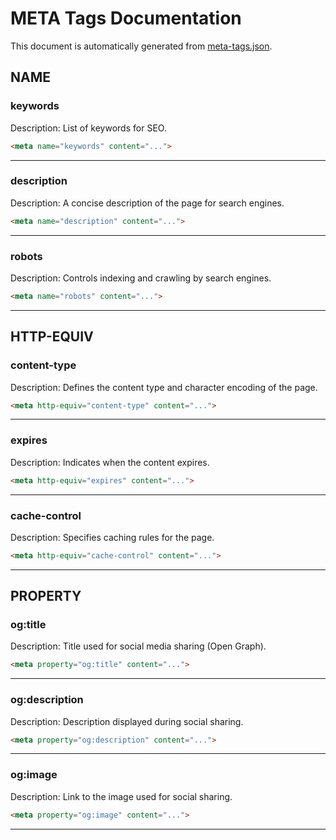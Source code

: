 # META Tags Documentation

This document is automatically generated from [meta-tags.json](../data/meta-tags.json).

## NAME

### keywords
Description: List of keywords for SEO.

```html
<meta name="keywords" content="...">
```

---

### description
Description: A concise description of the page for search engines.

```html
<meta name="description" content="...">
```

---

### robots
Description: Controls indexing and crawling by search engines.

```html
<meta name="robots" content="...">
```

---

## HTTP-EQUIV

### content-type
Description: Defines the content type and character encoding of the page.

```html
<meta http-equiv="content-type" content="...">
```

---

### expires
Description: Indicates when the content expires.

```html
<meta http-equiv="expires" content="...">
```

---

### cache-control
Description: Specifies caching rules for the page.

```html
<meta http-equiv="cache-control" content="...">
```

---

## PROPERTY

### og:title
Description: Title used for social media sharing (Open Graph).

```html
<meta property="og:title" content="...">
```

---

### og:description
Description: Description displayed during social sharing.

```html
<meta property="og:description" content="...">
```

---

### og:image
Description: Link to the image used for social sharing.

```html
<meta property="og:image" content="...">
```

---


